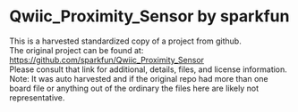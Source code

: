 
# Qwiic_Proximity_Sensor by sparkfun  
This is a harvested standardized copy of a project from github.  
The original project can be found at:  
https://github.com/sparkfun/Qwiic_Proximity_Sensor  
Please consult that link for additional, details, files, and license information.  
Note: It was auto harvested and if the original repo had more than one board file or anything out of the ordinary the files here are likely not representative.  
    